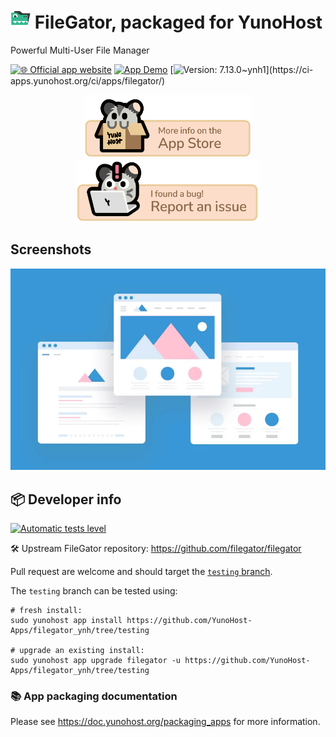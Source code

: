 <!--
N.B.: This README was automatically generated by <https://github.com/YunoHost/apps_tools/blob/main/readme_generator>
It shall NOT be edited by hand.
-->

<h1>
  <img src="https://raw.githubusercontent.com/YunoHost/apps/main/logos/filegator.png" width="32px" alt="Logo of FileGator">
  FileGator, packaged for YunoHost
</h1>

Powerful Multi-User File Manager

[![🌐 Official app website](https://img.shields.io/badge/Official_app_website-darkgreen?style=for-the-badge)](https://filegator.io/)
[![App Demo](https://img.shields.io/badge/App_Demo-blue?style=for-the-badge)](https://demo.filegator.io/)
[![Version: 7.13.0~ynh1](https://img.shields.io/badge/Version-7.13.0~ynh1-rgba(0,150,0,1)?style=for-the-badge)](https://ci-apps.yunohost.org/ci/apps/filegator/)

<div align="center">
<a href="https://apps.yunohost.org/app/filegator"><img height="100px" src="https://github.com/YunoHost/yunohost-artwork/raw/refs/heads/main/badges/neopossum-badges/badge_more_info_on_the_appstore.svg"/></a>
<a href="https://github.com/YunoHost-Apps/filegator_ynh/issues"><img height="100px" src="https://github.com/YunoHost/yunohost-artwork/raw/refs/heads/main/badges/neopossum-badges/badge_report_an_issue.svg"/></a>
</div>


## Screenshots
![Screenshot of FileGator](./doc/screenshots/example.jpg)

## 📦 Developer info

[![Automatic tests level](https://apps.yunohost.org/badge/cilevel/filegator)](https://ci-apps.yunohost.org/ci/apps/filegator/)

🛠️ Upstream FileGator repository: <https://github.com/filegator/filegator>

Pull request are welcome and should target the [`testing` branch](https://github.com/YunoHost-Apps/filegator_ynh/tree/testing).

The `testing` branch can be tested using:
```
# fresh install:
sudo yunohost app install https://github.com/YunoHost-Apps/filegator_ynh/tree/testing

# upgrade an existing install:
sudo yunohost app upgrade filegator -u https://github.com/YunoHost-Apps/filegator_ynh/tree/testing
```

### 📚 App packaging documentation

Please see <https://doc.yunohost.org/packaging_apps> for more information.